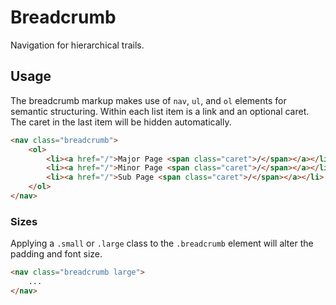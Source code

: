 # Breadcrumb #

Navigation for hierarchical trails.

## Usage ##

The breadcrumb markup makes use of `nav`, `ul`, and `ol` elements for semantic structuring.
Within each list item is a link and an optional caret. The caret in the last item will be hidden automatically.

```html
<nav class="breadcrumb">
    <ol>
        <li><a href="/">Major Page <span class="caret">/</span></a></li>
        <li><a href="/">Minor Page <span class="caret">/</span></a></li>
        <li><a href="/">Sub Page <span class="caret">/</span></a></li>
    </ol>
</nav>
```

### Sizes ###

Applying a `.small` or `.large` class to the `.breadcrumb` element will alter the padding and font size.

```html
<nav class="breadcrumb large">
    ...
</nav>
```